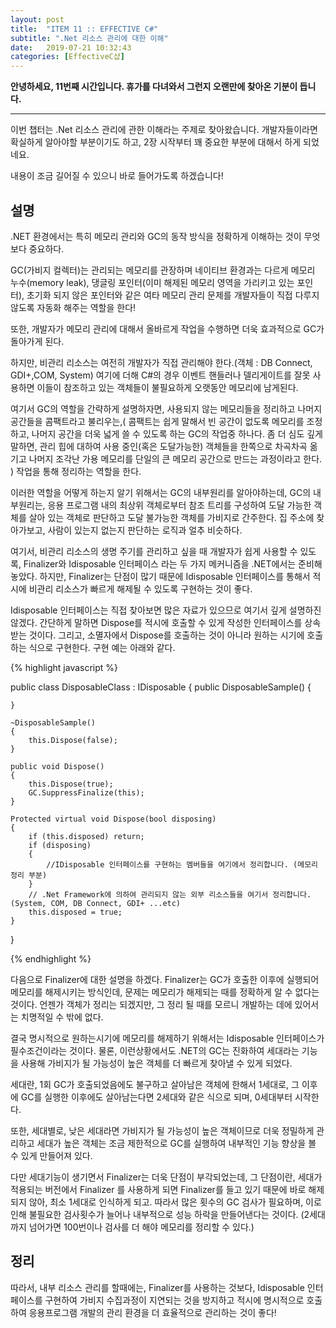 ```yaml
---
layout: post
title:  "ITEM 11 :: EFFECTIVE C#"
subtitle: ".Net 리소스 관리에 대한 이해"
date:   2019-07-21 10:32:43
categories: [EffectiveC샵]
---
```


**안녕하세요, 11번째 시간입니다. 휴가를 다녀와서 그런지 오랜만에 찾아온 기분이 듭니다.**

___

이번 챕터는 .Net 리소스 관리에 관한 이해라는 주제로 찾아왔습니다. 개발자들이라면 확실하게 알아야할 부분이기도 하고,
2장 시작부터 꽤 중요한 부분에 대해서 하게 되었네요.

내용이 조금 길어질 수 있으니 바로 들어가도록 하겠습니다! 


## 설명

.NET 환경에서는 특히 메모리 관리와 GC의 동작 방식을 정확하게 이해하는 것이 무엇보다 중요하다.

GC(가비지 컬렉터)는 관리되는 메모리를 관장하며 네이티브 환경과는 다르게 메모리 누수(memory leak), 댕글링 포인터(이미 해제된 메모리 영역을 가리키고 있는 포인터), 초기화 되지 않은 포인터와 같은 여타 메모리 관리 문제를 개발자들이 직접 다루지 않도록 자동화 해주는 역할을 한다!

또한, 개발자가 메모리 관리에 대해서 올바르게 작업을 수행하면 더욱 효과적으로 GC가 돌아가게 된다.

하지만, 비관리 리소스는 여전히 개발자가 직접 관리해야 한다.(객체 :  DB Connect, GDI+,COM, System)
여기에 더해 C#의 경우 이벤트 핸들러나 델리게이트를 잘못 사용하면 이들이 참조하고 있는 객체들이 불필요하게 오랫동안 메모리에 남게된다.

여기서 GC의 역할을 간략하게 설명하자면, 사용되지 않는 메모리들을 정리하고 나머지 공간들을 콤팩트라고 불리우는,( 콤팩트는 쉽게 말해서 빈 공간이 없도록 메모리를 조정하고, 나머지 공간을 더욱 넓게 쓸 수 있도록 하는 GC의 작업중 하나다. 좀 더 심도 깊게 말하면,  관리 힙에 대하여 사용 중인(혹은 도달가능한) 객체들을 한쪽으로 차곡차곡 옮기고 나머지 조각난 가용 메모리를 단일의 큰 메모리 공간으로 만드는 과정이라고 한다. ) 작업을 통해 정리하는 역할을 한다.

이러한 역할을 어떻게 하는지 알기 위해서는 GC의 내부원리를 알아야하는데, GC의 내부원리는, 응용 프로그램 내의 최상위 객체로부터 참조 트리를 구성하여 도달 가능한 객체를 살아 있는 객체로 판단하고 도달 불가능한 객체를 가비지로 간주한다. 집 주소에 찾아가보고, 사람이 있는지 없는지 판단하는 로직과 얼추 비슷하다.

여기서, 비관리 리소스의 생명 주기를 관리하고 싶을 때 개발자가 쉽게 사용할 수 있도록, Finalizer와 Idisposable 인터페이스 라는 두 가지 메커니즘을 .NET에서는 준비해놓았다. 하지만, Finalizer는 단점이 많기 때문에 Idisposable 인터페이스를 통해서 적시에 비관리 리소스가 빠르게 해제될 수 있도록 구현하는 것이 좋다.

Idisposable 인터페이스는 직접 찾아보면 많은 자료가 있으므로 여기서 깊게 설명하진 않겠다. 간단하게 말하면 Dispose를 적시에 호출할 수 있게 작성한 인터페이스를 상속받는 것이다. 그리고, 소멸자에서 Dispose를 호출하는 것이 아니라 원하는 시기에 호출하는 식으로 구현한다. 구현 예는 아래와 같다.

{% highlight javascript %}

public class DisposableClass : IDisposable
{
	public DisposableSample()
	{

	}

	~DisposableSample()
	{
		this.Dispose(false);
	}

	public void Dispose()
	{
		this.Dispose(true);
		GC.SuppressFinalize(this);
	}

	Protected virtual void Dispose(bool disposing)
	{
		if (this.disposed) return;
		if (disposing)
		{
			//IDisposable 인터페이스를 구현하는 멤버들을 여기에서 정리합니다. (메모리 정리 부분)
		}
		// .Net Framework에 의하여 관리되지 않는 외부 리소스들을 여기서 정리합니다. (System, COM, DB Connect, GDI+ ...etc)
		this.disposed = true;
	}
}

{% endhighlight %} 


다음으로 Finalizer에 대한 설명을 하겠다. 
Finalizer는 GC가 호출한 이후에 실행되어 메모리를 해제시키는 방식인데, 문제는 메모리가 해제되는 때를 정확하게 알 수 없다는 것이다. 언젠가 객체가 정리는 되겠지만, 그 정리 될 때를 모르니 개발하는 데에 있어서는 치명적일 수 밖에 없다.

결국 명시적으로 원하는시기에 메모리를 해제하기 위해서는 Idisposable 인터페이스가 필수조건이라는 것이다. 물론, 이런상황에서도 .NET의 GC는 진화하여 세대라는 기능을 사용해 가비지가 될 가능성이 높은 객체를 더 빠르게 찾아낼 수 있게 되었다.

세대란, 1회 GC가 호출되었음에도 불구하고 살아남은 객체에 한해서 1세대로, 그 이후에 GC를 실행한 이후에도 살아남는다면 2세대와 같은 식으로 되며, 0세대부터 시작한다.

또한, 세대별로, 낮은 세대라면 가비지가 될 가능성이 높은 객체이므로 더욱 정밀하게 관리하고 세대가 높은 객체는 조금 제한적으로 GC를 실행하여 내부적인 기능 향상을 볼 수 있게 만들어져 있다.

다만 세대기능이 생기면서 Finalizer는 더욱 단점이 부각되었는데, 그 단점이란, 세대가 적용되는 버전에서 Finalizer 를 사용하게 되면 Finalizer를 들고 있기 때문에 바로 해제되지 않아, 최소 1세대로 인식하게 되고. 따라서 많은 횟수의 GC 검사가 필요하며, 이로 인해 불필요한 검사횟수가 늘어나 내부적으로 성능 하락을 만들어낸다는 것이다. (2세대까지 넘어가면 100번이나 검사를 더 해야 메모리를 정리할 수 있다.)


## 정리

따라서, 내부 리소스 관리를 할때에는, Finalizer를 사용하는 것보다, Idisposable 인터페이스를 구현하여 가비지 수집과정이 지연되는 것을 방지하고 적시에 명시적으로 호출하여 응용프로그램 개발의 관리 환경을 더 효율적으로 관리하는 것이 좋다!










